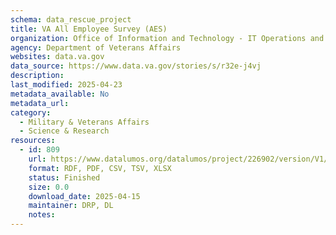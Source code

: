```yaml
---
schema: data_rescue_project 
title: VA All Employee Survey (AES)
organization: Office of Information and Technology - IT Operations and Services (ITOPS)
agency: Department of Veterans Affairs
websites: data.va.gov
data_source: https://www.data.va.gov/stories/s/r32e-j4vj
description: 
last_modified: 2025-04-23
metadata_available: No
metadata_url: 
category:
  - Military & Veterans Affairs 
  - Science & Research 
resources:
  - id: 809
    url: https://www.datalumos.org/datalumos/project/226902/version/V1/view
    format: RDF, PDF, CSV, TSV, XLSX
    status: Finished
    size: 0.0
    download_date: 2025-04-15
    maintainer: DRP, DL
    notes: 
---
```

